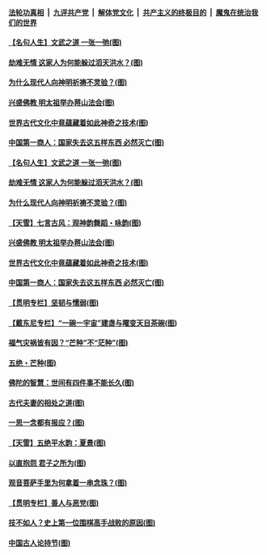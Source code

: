 ####  [法轮功真相](../../../../basic/blob/master/README.md?t=06090331) &nbsp;|&nbsp; [九评共产党](../../../../9ping.md/blob/master/README.md?t=06090331) &nbsp;|&nbsp; [解体党文化](../../../../jtdwh.md/blob/master/README.md?t=06090331)  &nbsp;|&nbsp; [共产主义的终极目的](../../../../gczydzjmd.md/blob/master/README.md?t=06090331) &nbsp;|&nbsp; [魔鬼在统治我们的世界](../../../../mgztzwmdsj.md/blob/master/README.md?t=06090331) 

#### [【名句人生】文武之道 一张一弛(图)](../pages/p7/935860.md?t=06090331) 

#### [劫难无情 这家人为何能躲过滔天洪水？(图)](../pages/p7/935771.md?t=06090331) 

#### [为什么现代人向神明祈祷不灵验？(图)](../pages/p7/935481.md?t=06090331) 

#### [兴盛佛教 明太祖举办蒋山法会(图)](../pages/p7/935483.md?t=06090331) 

#### [世界古代文化中竟蕴藏着如此神奇之技术(图)](../pages/p7/935472.md?t=06090331) 

#### [中国第一商人：国家失去这五样东西 必然灭亡(图)](../pages/p7/935577.md?t=06090331) 

#### [【名句人生】文武之道 一张一弛(图)](../pages/p7/935860.md?t=06090331) 

#### [劫难无情 这家人为何能躲过滔天洪水？(图)](../pages/p7/935771.md?t=06090331) 

#### [为什么现代人向神明祈祷不灵验？(图)](../pages/p7/935481.md?t=06090331) 

#### [【天雪】七言古风：观神韵舞蹈・咏韵(图)](../pages/p7/935584.md?t=06090331) 

#### [兴盛佛教 明太祖举办蒋山法会(图)](../pages/p7/935483.md?t=06090331) 

#### [世界古代文化中竟蕴藏着如此神奇之技术(图)](../pages/p7/935472.md?t=06090331) 

#### [中国第一商人：国家失去这五样东西 必然灭亡(图)](../pages/p7/935577.md?t=06090331) 

#### [【贯明专栏】坚韧与懦弱(图)](../pages/p7/935373.md?t=06090331) 

#### [【戴东尼专栏】“一碗一宇宙”建盏与曜变天目茶碗(图)](../pages/p7/933793.md?t=06090331) 

#### [福气灾祸皆有因？“芒种”不“茫种”(图)](../pages/p7/897588.md?t=06090331) 

#### [五绝・芒种(图)](../pages/p7/935583.md?t=06090331) 

#### [佛陀的智慧：世间有四件事不能长久(图)](../pages/p7/935487.md?t=06090331) 

#### [古代夫妻的相处之道(图)](../pages/p7/935162.md?t=06090331) 

#### [一思一念都有报应？(图)](../pages/p7/935469.md?t=06090331) 

#### [【天雪】五绝平水韵：夏景(图)](../pages/p7/935368.md?t=06090331) 

#### [以直抱怨 君子之所为(图)](../pages/p7/935160.md?t=06090331) 

#### [观音菩萨手里为何拿着一串念珠？(图)](../pages/p7/935287.md?t=06090331) 

#### [【贯明专栏】善人与恶党(图)](../pages/p7/935272.md?t=06090331) 

#### [技不如人？史上第一位围棋高手战败的原因(图)](../pages/p7/935156.md?t=06090331) 

#### [中国古人论持节(图)](../pages/p7/935158.md?t=06090331) 


